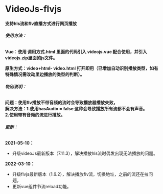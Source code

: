 # VideoJs-flvjs

#### 支持hls流和flv直播方式进行网页播放

###### **使用方法**：

**Vue：使用 调用方式.html 里面的代码引入 videojs.vue 配合使用，并引入videojs.zip里面的js文件。**

**原生方式：video+html- video.html 打开即用（已增加自动识别播放类型，如有特殊情况需改动里边播放的类型的判断）。**

###### **特别说明**：

**问题：使用flv播放不带音频的流时会导致播放器播放失败，  
解决方法：1.使用hasAudio = false 这种会导致播放所有流都不会有声音。  
2.使用带有音频的流进行播放。**  

###### **更新**：

**2021-05-10：** 
- 升级videoJs最新版本（7.11.3），解决播放hls流时偶发出现无法播放的问题。

**2022-03-10：**
 - 升级flvjs最新版本（1.6.2），解决播放flv流，切换地址，之前的流还在拉问题。
 - 更新vue组件节流reload功能。
